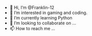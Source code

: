 - 👋 Hi, I’m @Franklin-12
- 👀 I’m interested in gaming and coding.
- 🌱 I’m currently learning Python
- 💞️ I’m looking to collaborate on ...
- 📫 How to reach me ...

<!---
Franklin-12/Franklin-12 is a ✨ special ✨ repository because its `README.md` (this file) appears on your GitHub profile.
You can click the Preview link to take a look at your changes.
--->
